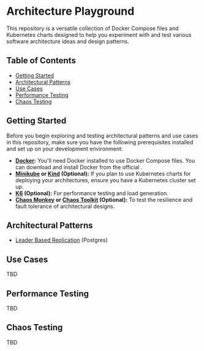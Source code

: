 # Architecture Playground

This repository is a versatile collection of Docker Compose files and Kubernetes charts designed to help you experiment with and test various software architecture ideas and design patterns.

## Table of Contents

- [Getting Started](#getting-started)
- [Architectural Patterns](#architectural-patterns)
- [Use Cases](#use-cases)
- [Performance Testing](#performance-testing)
- [Chaos Testing](#chaos-testing)

## Getting Started

Before you begin exploring and testing architectural patterns and use cases in this repository, make sure you have the following prerequisites installed and set up on your development environment:

- **[Docker](https://www.docker.com/get-started):** You'll need Docker installed to use Docker Compose files. You can download and install Docker from the official .
- **[Minikube](https://minikube.sigs.k8s.io/docs/start/) or [Kind](https://kind.sigs.k8s.io/docs/user/quick-start/) (Optional):** If you plan to use Kubernetes charts for deploying your architectures, ensure you have a Kubernetes cluster set up.
- **[K6](https://k6.io/docs/getting-started/installation) (Optional):** For performance testing and load generation.
- **[Chaos Monkey](https://github.com/Netflix/chaosmonkey) or [Chaos Toolkit](https://chaostoolkit.org/) (Optional):** To test the resilience and fault tolerance of architectural designs.

## Architectural Patterns

- [Leader Based Replication](./database/postgres/README.md) (Postgres)

## Use Cases

TBD

## Performance Testing

TBD

## Chaos Testing

TBD